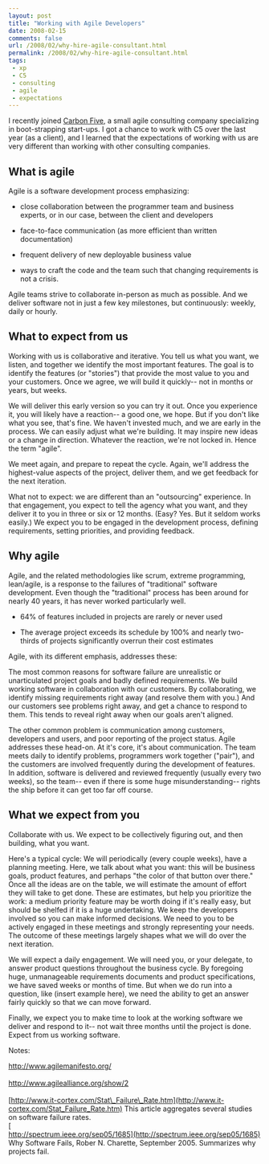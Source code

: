 ```yaml
---
layout: post
title: "Working with Agile Developers"
date: 2008-02-15
comments: false
url: /2008/02/why-hire-agile-consultant.html
permalink: /2008/02/why-hire-agile-consultant.html
tags:
 - xp
 - C5
 - consulting
 - agile
 - expectations
---
```


I recently joined [Carbon Five](http://carbonfive.com/), a small agile consulting company specializing in boot-strapping start-ups. I got a chance to work with C5 over the last year (as a client), and I learned that the expectations of working with us are very different than working with other consulting companies.

## What is agile

Agile is a software development process emphasizing:

- close collaboration between the programmer team and business experts, or in our case, between the client and developers  
 
  
- face-to-face communication (as more efficient than written documentation)  
 
  
- frequent delivery of new deployable business value  
 
  
- ways to craft the code and the team such that changing requirements is not a crisis.  
 

Agile teams strive to collaborate in-person as much as possible. And we deliver software not in just a few key milestones, but continuously: weekly, daily or hourly.

## What to expect from us  

Working with us is collaborative and iterative. You tell us what you want, we listen, and together we identify the most important features. The goal is to identify the features (or "stories") that provide the most value to you and your customers. Once we agree, we will build it quickly-- not in months or years, but weeks.  
  
We will deliver this early version so you can try it out. Once you experience it, you will likely have a reaction-- a good one, we hope. But if you don't like what you see, that's fine. We haven't invested much, and we are early in the process. We can easily adjust what we're building. It may inspire new ideas or a change in direction. Whatever the reaction, we're not locked in. Hence the term "agile".  
  
We meet again, and prepare to repeat the cycle. Again, we'll address the highest-value aspects of the project, deliver them, and we get feedback for the next iteration.  
  
What not to expect: we are different than an "outsourcing" experience. In that engagement, you expect to tell the agency what you want, and they deliver it to you in three or six or 12 months. (Easy? Yes. But it seldom works easily.) We expect you to be engaged in the development process, defining requirements, setting priorities, and providing feedback.  

## Why agile  

Agile, and the related methodologies like scrum, extreme programming, lean/agile, is a response to the failures of "traditional" software development. Even though the "traditional" process has been around for nearly 40 years, it has never worked particularly well.  
 
- 64% of features included in projects are rarely or never used  
 
  
- The average project exceeds its schedule by 100% and nearly two-thirds of projects significantly overrun their cost estimates  
 

Agile, with its different emphasis, addresses these:

The most common reasons for software failure are unrealistic or unarticulated project goals and badly defined requirements. We build working software in collaboration with our customers. By collaborating, we identify missing requirements right away (and resolve them with you.) And our customers see problems right away, and get a chance to respond to them. This tends to reveal right away when our goals aren't aligned.  
  
The other common problem is communication among customers, developers and users, and poor reporting of the project status. Agile addresses these head-on. At it's core, it's about communication. The team meets daily to identify problems, programmers work together ("pair"), and the customers are involved frequently during the development of features. In addition, software is delivered and reviewed frequently (usually every two weeks), so the team-- even if there is some huge misunderstanding-- rights the ship before it can get too far off course.  

## What we expect from you  

Collaborate with us. We expect to be collectively figuring out, and then building, what you want.  
  
Here's a typical cycle: We will periodically (every couple weeks), have a planning meeting. Here, we talk about what you want: this will be business goals, product features, and perhaps "the color of that button over there." Once all the ideas are on the table, we will estimate the amount of effort they will take to get done. These are estimates, but help you prioritize the work: a medium priority feature may be worth doing if it's really easy, but should be shelfed if it is a huge undertaking. We keep the developers involved so you can make informed decisions. We need to you to be actively engaged in these meetings and strongly representing your needs. The outcome of these meetings largely shapes what we will do over the next iteration.  
  
We will expect a daily engagement. We will need you, or your delegate, to answer product questions throughout the business cycle. By foregoing huge, unmanageable requirements documents and product specifications, we have saved weeks or months of time. But when we do run into a question, like (insert example here), we need the ability to get an answer fairly quickly so that we can move forward.  
  
Finally, we expect you to make time to look at the working software we deliver and respond to it-- not wait three months until the project is done. Expect from us working software.  
  
Notes:  

[http://www.agilemanifesto.org/  
 ](http://www.agilemanifesto.org/)  
 [http://www.agilealliance.org/show/2  
 ](http://www.agilealliance.org/show/2)  
 [http://www.it-cortex.com/Stat\_Failure\_Rate.htm](http://www.it-cortex.com/Stat_Failure_Rate.htm) This article aggregates several studies on software failure rates.  
 [  
 http://spectrum.ieee.org/sep05/1685](http://spectrum.ieee.org/sep05/1685) Why Software Fails, Rober N. Charette, September 2005. Summarizes why projects fail.

